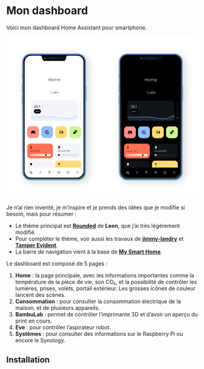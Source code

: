 # Mon dashboard
Voici mon dashboard Home Assistant pour smartphone.

<p align="left">
  <img src="img/Home-white.png" alt="Home white" width="250"/>
  <img src="img/Home-black.png" alt="Home black" width="250"/>
</p>

Je n’ai rien inventé, je m’inspire et je prends des idées que je modifie si besoin, mais pour résumer :
- Le thème principal est [**Rounded**](https://community.home-assistant.io/t/rounded-dashboard-guide/543043) de **Leon**, que j’ai très légèrement modifié.
- Pour compléter le thème, voir aussi les travaux de [**jimmy-landry**](https://https://github.com/jimmy-landry) et [**Tamper Evident**](https://www.youtube.com/@dontuseiftamperevident).
- La barre de navigation vient à la base de [**My Smart Home**](https://www.youtube.com/watch?v=q8spkVPQiL0).

Le dashboard est composé de 5 pages :

1. **Home** : la page principale, avec les informations importantes comme la température de la pièce de vie, son CO₂, et la possibilité de contrôler les lumières, prises, volets, portail extérieur. Les grosses icônes de couleur lancent des scènes.
2. **Consommation** : pour consulter la consommation électrique de la maison, et de plusieurs appareils.
3. **BambuLab** : permet de contrôler l’imprimante 3D et d’avoir un aperçu du print en cours.
4. **Eve** : pour contrôler l’aspirateur robot.
5. **Systèmes** : pour consulter des informations sur le Raspberry Pi ou encore le Synology.

## Installation

